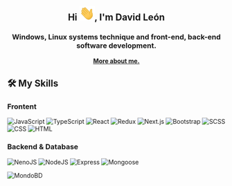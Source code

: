 <section>
<div align="center">
  <h1 align="center">
    Hi <img width="35" src="https://github.com/1999AZZAR/1999AZZAR/blob/main/resources/img/waving.gif">, I'm David León
  </h1>
  <h3 align="center">
    <b>Windows, Linux systems technique and front-end, back-end software development.</b>
  </h3>
  <a href="https://main--imaginative-clafoutis-b4c6c7.netlify.app/"><b>More about me.</b></a>
</div>
</section>
<section>
  
## 🛠️ My Skills
### Frontent
![JavaScript](https://img.shields.io/badge/-JavaScript-111?&logo=JavaScript)
![TypeScript](https://img.shields.io/badge/-TypeScript-111?&logo=TypeScript&logoColor=007ACC)
![React](https://img.shields.io/badge/-React-111?&logo=React)
![Redux](https://img.shields.io/badge/-Redux-111?&logo=Redux)
![Next.js](https://img.shields.io/badge/-Next.js-111?&logo=Next.js)
![Bootstrap](https://img.shields.io/badge/-Bootstrap-111?&logo=Bootstrap)
![SCSS](https://img.shields.io/badge/-Tailwind-111?&logo=Tailwind)
![CSS](https://img.shields.io/badge/-CSS-111?&logo=CSS3)
![HTML](https://img.shields.io/badge/-HTML-111?&logo=HTML5)
<!--
![GraphQL](https://img.shields.io/badge/-GraphQL-111?&logo=GraphQL)
![Python](https://img.shields.io/badge/-Python-111?&logo=Python)
-->
### Backend & Database
![NenoJS](https://img.shields.io/badge/-DenoJS-111?&logo=DenoJS)
![NodeJS](https://img.shields.io/badge/-NodeJS-111?&logo=NodeJS)
![Express](https://img.shields.io/badge/-Express-111?&logo=Express)
![Mongoose](https://img.shields.io/badge/-Mongoose-111?&logo=Mongoose)
  
![MondoBD](https://img.shields.io/badge/-MondoBD-111?&logo=MondoBD)

<!--
### Machine Learning
![Python](https://img.shields.io/badge/-Python-111?&logo=Python)
![Tensorflow](https://img.shields.io/badge/-Tensorflow-111?&logo=Tensorflow)
-->
</section>

<br />

<section>

<!--
## Meet me at
&emsp;
<a href="https://www.freecodecamp.org/DevDavidleon">
    ![Freecodecamp](https://img.shields.io/badge/-Freecodecamp-111?&logo=Freecodecamp)
</a>
<a href="https://www.linkedin.com/in/jes%C3%BAs-david-le%C3%B3n-chito-19a30b250/">
    ![Linkedin](https://img.shields.io/badge/-Linkedin-111?&logo=Linkedin)
</a>
<a href="https://replit.com/@J-DavidDavid3">
    ![CodePen](https://img.shields.io/badge/-Replit-111?&logo=Replit)
</a>
-->
<!--  
<a href="https://stackoverflow.com/users/14958897/berkeli">
    ![StackOverflow: berkeli](https://img.shields.io/stackexchange/stackoverflow/r/14958897?style=social)
</a>
-->
</section

<!--
- 🔭 I’m currently working on ...
- 🌱 I’m currently learning ...
- 👯 I’m looking to collaborate on ...
- 🤔 I’m looking for help with ...
- 💬 Ask me about ...
- 📫 How to reach me: ...
- 😄 Pronouns: ...
- ⚡ Fun fact: ...
-->
